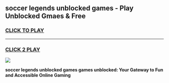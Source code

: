 
## soccer legends unblocked games - Play Unblocked Gmaes & Free
<h3>
<a href="https://news.freeplayer.one?title=soccer_legends_unblocked_games&ref=23F">CLICK TO PLAY</a></h3>
<hr>

<h3>
<a href="https://news.freeplayer.one?title=soccer_legends_unblocked_games&ref=23F">CLICK 2 PLAY</a>
  
</h3>

<a href="https://news.freeplayer.one?title=soccer_legends_unblocked_games&ref=23F/"><img src="https://clearcache.store/games.png"></a>


**soccer legends unblocked games games unblocked: Your Gateway to Fun and Accessible Online Gaming**
